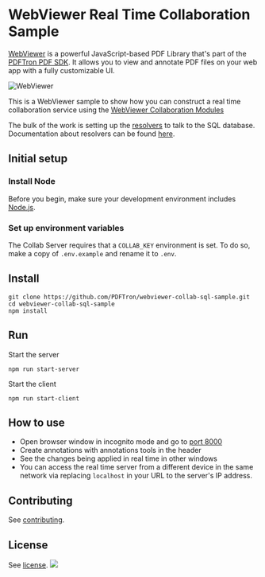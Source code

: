 # WebViewer Real Time Collaboration Sample

[WebViewer](https://www.pdftron.com/documentation/web/) is a powerful JavaScript-based PDF Library that's part of the [PDFTron PDF SDK](https://www.pdftron.com). It allows you to view and annotate PDF files on your web app with a fully customizable UI.

![WebViewer](https://www.pdftron.com/downloads/pl/webviewer-ui.png)

This is a WebViewer sample to show how you can construct a real time collaboration service using the [WebViewer Collaboration Modules](https://collaboration.pdftron.com/)

The bulk of the work is setting up the [resolvers](server/resolvers.js) to talk to the SQL database. Documentation about resolvers can be found [here](https://collaboration.pdftron.com/docs/server/resolvers).


## Initial setup

### Install Node

Before you begin, make sure your development environment includes [Node.js](https://nodejs.org/en/).

### Set up environment variables

The Collab Server requires that a `COLLAB_KEY` environment is set. To do so, make a copy of `.env.example` and rename it to `.env`.

## Install

```
git clone https://github.com/PDFTron/webviewer-collab-sql-sample.git
cd webviewer-collab-sql-sample
npm install
```

## Run

Start the server
```
npm run start-server
```

Start the client
```
npm run start-client
```

## How to use

- Open browser window in incognito mode and go to [port 8000](http://localhost:8000/index.html)
- Create annotations with annotations tools in the header
- See the changes being applied in real time in other windows
- You can access the real time server from a different device in the same network via replacing `localhost` in your URL to the server's IP address.

## Contributing

See [contributing](./CONTRIBUTING.md).

## License

See [license](./LICENSE).
![](https://onepixel.pdftron.com/webviewer-realtime-collaboration-sqlite3-sample)
